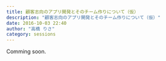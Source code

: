 ```yaml
---
title: 顧客志向のアプリ開発とそのチーム作りについて（仮）
description: "顧客志向のアプリ開発とそのチーム作りについて（仮）"
date: 2016-10-03 22:40
author: "高橋 りさ"
category: sessions
---
```

Comming soon.
